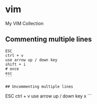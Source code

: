 # vim
My VIM Collection

## Commenting multiple lines
```
ESC
ctrl + v
use arrow up / down key
shift + i
# once
esc
´´´

## Uncommenting multiple lines
```
ESC
ctrl + v
use arrow up / down key
x
´´´
